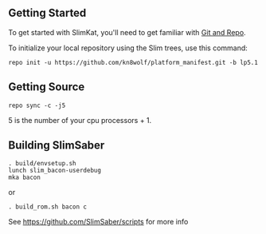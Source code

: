 Getting Started
---------------

To get started with SlimKat, you'll need to get familiar with
[Git and Repo](http://source.android.com/download/using-repo).

To initialize your local repository using the Slim trees, use this command:

	repo init -u https://github.com/kn8wolf/platform_manifest.git -b lp5.1


Getting Source
--------------

	repo sync -c -j5

5 is the number of your cpu processors + 1.


Building SlimSaber
------------------

	. build/envsetup.sh
	lunch slim_bacon-userdebug
	mka bacon

or

	. build_rom.sh bacon c

See https://github.com/SlimSaber/scripts for more info
